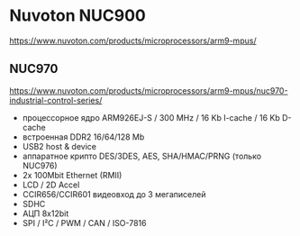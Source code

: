 # Nuvoton NUC900

https://www.nuvoton.com/products/microprocessors/arm9-mpus/

## NUC970

https://www.nuvoton.com/products/microprocessors/arm9-mpus/nuc970-industrial-control-series/

* процессорное ядро ARM926EJ-S / 300 MHz / 16 Kb I-cache / 16 Kb D-cache
* встроенная DDR2 16/64/128 Mb
* USB2 host & device
* аппаратное крипто DES/3DES, AES, SHA/HMAC/PRNG (только NUC976)
* 2x 100Mbit Ethernet (RMII)
* LCD / 2D Accel
* CCIR656/CCIR601 видеовход до 3 мегаписелей
* SDHC
* АЦП 8x12bit
* SPI / I²C / PWM / CAN / ISO-7816
